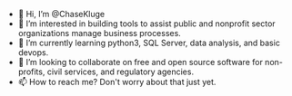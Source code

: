- 👋 Hi, I’m @ChaseKluge
- 👀 I’m interested in building tools to assist public and nonprofit sector organizations manage business processes.
- 🌱 I’m currently learning python3, SQL Server, data analysis, and basic devops.
- 💞️ I’m looking to collaborate on free and open source software for non-profits, civil services, and regulatory agencies.
- 📫 How to reach me? Don't worry about that just yet.

<!---
ChaseKluge/ChaseKluge is a ✨ special ✨ repository because its `README.md` (this file) appears on your GitHub profile.
You can click the Preview link to take a look at your changes.
--->
